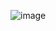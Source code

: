 ![image](https://user-images.githubusercontent.com/92306660/158053823-5df3da35-cf0b-4278-8b43-fbb74bcd76bb.png)
